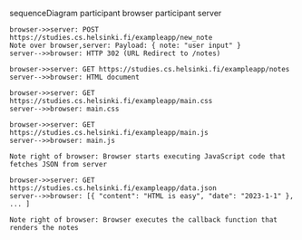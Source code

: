 sequenceDiagram
    participant browser
    participant server
    
    
    browser->>server: POST https://studies.cs.helsinki.fi/exampleapp/new_note
    Note over browser,server: Payload: { note: "user input" }
    server-->>browser: HTTP 302 (URL Redirect to /notes)
    
    browser->>server: GET https://studies.cs.helsinki.fi/exampleapp/notes
    server-->>browser: HTML document
    
    browser->>server: GET https://studies.cs.helsinki.fi/exampleapp/main.css
    server-->>browser: main.css
    
    browser->>server: GET https://studies.cs.helsinki.fi/exampleapp/main.js
    server-->>browser: main.js
    
    Note right of browser: Browser starts executing JavaScript code that fetches JSON from server
    
    browser->>server: GET https://studies.cs.helsinki.fi/exampleapp/data.json
    server-->>browser: [{ "content": "HTML is easy", "date": "2023-1-1" }, ... ]
    
    Note right of browser: Browser executes the callback function that renders the notes